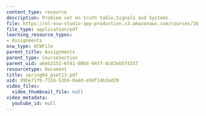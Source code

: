 ```yaml
---
content_type: resource
description: Problem set on truth table,Signals and Systems.
file: https://ol-ocw-studio-app-production.s3.amazonaws.com/courses/16-01-unified-engineering-i-ii-iii-iv-fall-2005-spring-2006/d9be71fb731653b90a4de9df14b3ad29_spring04_pset13.pdf
file_type: application/pdf
learning_resource_types:
- Assignments
ocw_type: OCWFile
parent_title: Assignments
parent_type: CourseSection
parent_uid: a6eb2151-6f41-806d-94ff-dc83eb5f4337
resourcetype: Document
title: spring04_pset13.pdf
uid: d9be71fb-7316-53b9-0a4d-e9df14b3ad29
video_files:
  video_thumbnail_file: null
video_metadata:
  youtube_id: null
---
```

